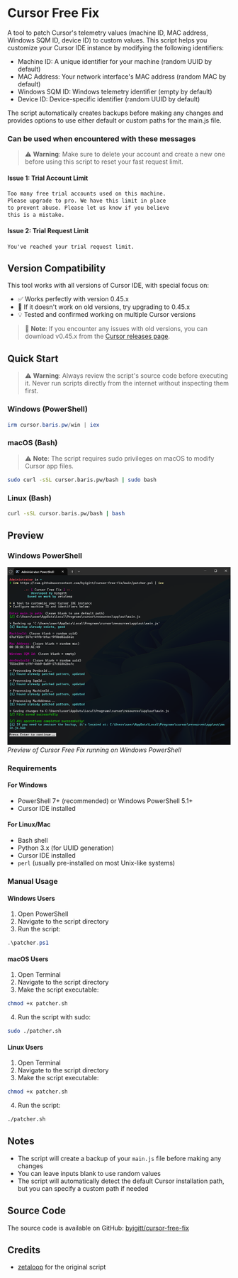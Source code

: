 # Cursor Free Fix

A tool to patch Cursor's telemetry values (machine ID, MAC address, Windows SQM ID, device ID) to custom values. This script helps you customize your Cursor IDE instance by modifying the following identifiers:

- Machine ID: A unique identifier for your machine (random UUID by default)
- MAC Address: Your network interface's MAC address (random MAC by default)
- Windows SQM ID: Windows telemetry identifier (empty by default)
- Device ID: Device-specific identifier (random UUID by default)

The script automatically creates backups before making any changes and provides options to use either default or custom paths for the main.js file.

### Can be used when encountered with these messages

> ⚠️ **Warning**: Make sure to delete your account and create a new one before using this script to reset your fast request limit.

#### Issue 1: Trial Account Limit

```text
Too many free trial accounts used on this machine.
Please upgrade to pro. We have this limit in place
to prevent abuse. Please let us know if you believe
this is a mistake.
```

#### Issue 2: Trial Request Limit

```text
You've reached your trial request limit.
```

## Version Compatibility

This tool works with all versions of Cursor IDE, with special focus on:

- ✅ Works perfectly with version 0.45.x
- 🔄 If it doesn't work on old versions, try upgrading to 0.45.x
- 💡 Tested and confirmed working on multiple Cursor versions

> 📝 **Note**: If you encounter any issues with old versions, you can download v0.45.x from the [Cursor releases page](https://cursor.com/downloads/).

## Quick Start

> ⚠️ **Warning**: Always review the script's source code before executing it. Never run scripts directly from the internet without inspecting them first.

### Windows (PowerShell)

```powershell
irm cursor.baris.pw/win | iex
```

### macOS (Bash)

> ⚠️ **Note**: The script requires sudo privileges on macOS to modify Cursor app files.

```bash
sudo curl -sSL cursor.baris.pw/bash | sudo bash
```

### Linux (Bash)

```bash
curl -sSL cursor.baris.pw/bash | bash
```

## Preview

### Windows PowerShell

![Windows PowerShell Preview](images/win.png)
_Preview of Cursor Free Fix running on Windows PowerShell_

### Requirements

#### For Windows

- PowerShell 7+ (recommended) or Windows PowerShell 5.1+
- Cursor IDE installed

#### For Linux/Mac

- Bash shell
- Python 3.x (for UUID generation)
- Cursor IDE installed
- `perl` (usually pre-installed on most Unix-like systems)

### Manual Usage

#### Windows Users

1. Open PowerShell
2. Navigate to the script directory
3. Run the script:

```powershell
.\patcher.ps1
```

#### macOS Users

1. Open Terminal
2. Navigate to the script directory
3. Make the script executable:

```bash
chmod +x patcher.sh
```

4. Run the script with sudo:

```bash
sudo ./patcher.sh
```

#### Linux Users

1. Open Terminal
2. Navigate to the script directory
3. Make the script executable:

```bash
chmod +x patcher.sh
```

4. Run the script:

```bash
./patcher.sh
```

## Notes

- The script will create a backup of your `main.js` file before making any changes
- You can leave inputs blank to use random values
- The script will automatically detect the default Cursor installation path, but you can specify a custom path if needed

## Source Code

The source code is available on GitHub: [byigitt/cursor-free-fix](https://github.com/byigitt/cursor-free-fix)

## Credits

- [zetaloop](https://github.com/zetaloop) for the original script
